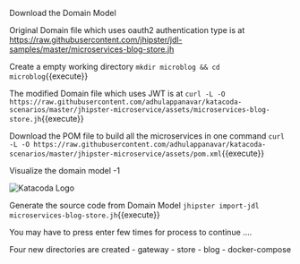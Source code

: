 Download the Domain Model

Original Domain file which uses oauth2 authentication type is at 
https://raw.githubusercontent.com/jhipster/jdl-samples/master/microservices-blog-store.jh

Create a empty working directory
`mkdir microblog && cd microblog`{{execute}}

The modified Domain file which uses JWT is at
`curl -L -O https://raw.githubusercontent.com/adhulappanavar/katacoda-scenarios/master/jhipster-microservice/assets/microservices-blog-store.jh`{{execute}}

Download the POM file to build all the microservices in one command
`curl -L -O https://raw.githubusercontent.com/adhulappanavar/katacoda-scenarios/master/jhipster-microservice/assets/pom.xml`{{execute}}


Visualize the domain model -1 

![Katacoda Logo](/anildhulappanavar/scenarios/jhipster-microservice/assets/DomianArchitectureUsingJHStudio.png)

Generate the source code from Domain Model
`jhipster import-jdl microservices-blog-store.jh`{{execute}}

You may have to press enter few times for process to continue ....

Four new directories are created
    - gateway
    - store
    - blog
    - docker-compose

